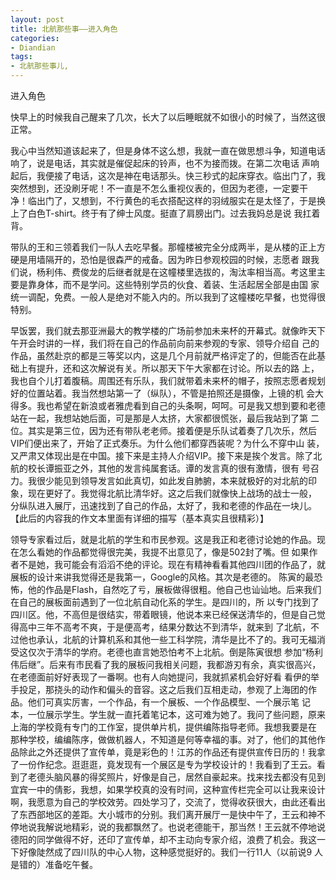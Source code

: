 ```yaml
---
layout: post
title: 北航那些事——进入角色
categories:
- Diandian
tags:
- 北航那些事儿, 
---
```

<p>进入角色</p>
<p>快早上的时候我自己醒来了几次，长大了以后睡眠就不如很小的时候了，当然这很正常。</p>
<p>我心中当然知道该起来了，但是身体不这么想，我就一直在做思想斗争，知道电话响了，说是电话，其实就是催促起床的铃声，也不为接而拨。在第二次电话 声响起后，我便接了电话，这次是神在电话那头。快三秒式的起床穿衣。临出门了，我突然想到，还没刷牙呢！不一直是不怎么重视仪表的，但因为老德，一定要干 净！临出门了，又想到，不行黄色的毛衣搭配这样的羽绒服实在是太怪了，于是换上了白色T-shirt。终于有了绅士风度。挺直了肩膀出门。过去我妈总是说 我扛着背。</p>
<p>带队的王和三领着我们一队人去吃早餐。那幢楼被完全分成两半，是从楼的正上方硬是用墙隔开的，恐怕是很森严的戒备。因为昨日参观校园的时候，志愿者 跟我们说，杨利伟、费俊龙的后继者就是在这幢楼里选拔的，淘汰率相当高。考这里主要是靠身体，而不是学问。这些特别学员的伙食、着装、生活起居全部是由国 家统一调配，免费。一般人是绝对不能入内的。所以我到了这幢楼吃早餐，也觉得很特别。</p>
<p>早饭罢，我们就去那亚洲最大的教学楼的广场前参加未来杯的开幕式。就像昨天下午开会时讲的一样，我们将在自己的作品前向前来参观的专家、领导介绍自 己的作品，虽然赴京的都是三等奖以内，这是几个月前就严格评定了的，但能否在此基础上有提升，还和这次解说有关。所以那天下午大家都在讨论。所以去的路 上，我也自个儿打着腹稿。周围还有乐队，我们就带着未来杯的帽子，按照志愿者规划好的位置站着。我当然想站第一了（纵队），不管是拍照还是摄像，上镜的机 会大得多。我也希望在新浪或者雅虎看到自己的头条啊，呵呵。可是我又想到要和老德站在一起，我想站她后面，可是那是人太挤，大家都很慌张，最后我站到了第 二位。其实是第三位，因为还有带队老老师。接着便是乐队试着奏了几次乐，然后VIP们便出来了，开始了正式奏乐。为什么他们都穿西装呢？为什么不穿中山 装，又严肃又体现出是在中国。接下来是主持人介绍VIP。接下来是挨个发言。除了北航的校长谭振亚之外，其他的发言纯属套话。谭的发言真的很有激情，很有 号召力。我很少能见到领导发言如此真切，如此发自肺腑，本来就极好的对北航的印象，现在更好了。我觉得北航比清华好。这之后我们就像快上战场的战士一般， 分纵队进入展厅，迅速找到了自己的作品，太好了，我和老德的作品在一块儿。【此后的内容我的作文本里面有详细的描写（基本真实且很精彩）】</p>
<p>领导专家看过后，就是北航的学生和市民参观。这是我正和老德讨论她的作品。现在怎么看她的作品都觉得很完美，我提不出意见了，像是502封了嘴。但 如果作者不是她，我可能会有滔滔不绝的评论。现在有精神看看其他四川团的作品了，就展板的设计来讲我觉得还是我第一，Google的风格。其次是老德的。 陈寅的最恐怖，他的作品是Flash，自然吃了亏，展板做得很粗。他自己也讪讪地。后来我们在自己的展板面前遇到了一位北航自动化系的学生。是四川的，所 以专门找到了四川区。他，不高但是很结实，带着眼镜，他说本来已经保送清华的，但是自己觉得高中三年不高考不爽，于是便高考，结果分数达不到清华，就来到 了北航，不过他也承认，北航的计算机系和其他一些工科学院，清华是比不了的。我可无福消受这仅次于清华的学府。老德也直言她恐怕考不上北航。倒是陈寅很想 参加“杨利伟后继”。后来有市民看了我的展板问我相关问题，我都游刃有余，真实很高兴，在老德面前好好表现了一番啊。也有人向她提问，我就抓紧机会好好看 看伊的举手投足，那挠头的动作和偏头的音容。这之后我们互相走动，参观了上海团的作品。他们可真实厉害，一个作品，有一个展板、一个作品模型、一个展示笔 记本，一位展示学生。学生就一直托着笔记本，这可难为她了。我问了些问题，原来上海的学校竟有专门的工作室，提供单片机，提供编陈指导老师。我想我要是在 那种学校，编编陈序，做做机器人，不知道是何等幸福的事。对了，他们的其他作品除此之外还提供了宣传单，竟是彩色的！江苏的作品还有提供宣传日历的！我拿 了一份作纪念。逛逛逛，竟发现有一个展区是专为学校设计的！我看到了王云。看到了老德头脑风暴的得奖照片，好像是自己，居然自豪起来。找来找去都没有见到 宜宾一中的倩影，我想，如果学校真的没有时间，这种宣传栏完全可以让我来设计啊，我愿意为自己的学校效劳。四处学习了，交流了，觉得收获很大，由此还看出 了东西部地区的差距。大小城市的分别。我们离开展厅一是快中午了，王云和神不停地说我解说地精彩，说的我都飘然了。也说老德能干，那当然！王云就不停地说 德阳的同学做得不好，还印了宣传单，却不主动向专家介绍，浪费了机会。我这一下好像陡然成了四川队的中心人物，这种感觉挺好的。我们一行11人（以前说9 人是错的）准备吃午餐。</p>
